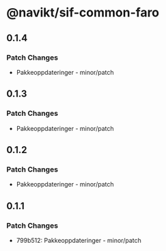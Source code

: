 # @navikt/sif-common-faro

## 0.1.4

### Patch Changes

-   Pakkeoppdateringer - minor/patch

## 0.1.3

### Patch Changes

-   Pakkeoppdateringer - minor/patch

## 0.1.2

### Patch Changes

-   Pakkeoppdateringer - minor/patch

## 0.1.1

### Patch Changes

-   799b512: Pakkeoppdateringer - minor/patch
